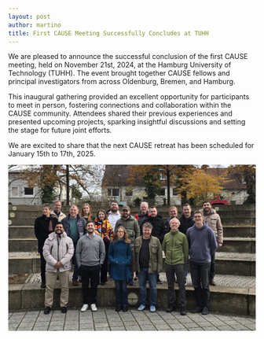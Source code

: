 ```yaml
---
layout: post
author: martino
title: First CAUSE Meeting Successfully Concludes at TUHH
---
```


We are pleased to announce the successful conclusion of the first CAUSE meeting, held on November 21st, 2024, at the Hamburg University of Technology (TUHH). The event brought together CAUSE fellows and principal investigators from across Oldenburg, Bremen, and Hamburg.

This inaugural gathering provided an excellent opportunity for participants to meet in person, fostering connections and collaboration within the CAUSE community. Attendees shared their previous experiences and presented upcoming projects, sparking insightful discussions and setting the stage for future joint efforts.

We are excited to share that the next CAUSE retreat has been scheduled for January 15th to 17th, 2025. 

<img src="\assets\img\20241121_group_photo.webp" class="img-fluid" alt="Group photo">